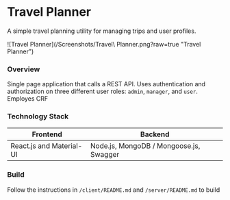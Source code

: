 # Travel Planner

A simple travel planning utility for managing trips and user profiles.  

![Travel Planner](/Screenshots/Travel\ Planner.png?raw=true "Travel Planner")


### Overview 
Single page application that calls a REST API. Uses authentication and authorization on three different user roles:
`admin`, `manager`, and `user`.  Employes CRF


### Technology Stack

 Frontend                      |  Backend                                                              
 ------------------------------|----------------------------------
 React.js and Material-UI      |Node.js, MongoDB / Mongoose.js, Swagger
 
### Build
Follow the instructions in `/client/README.md` and `/server/README.md` to build 